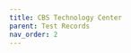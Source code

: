 ```yaml
---
title: CBS Technology Center
parent: Test Records
nav_order: 2
---
```


<div id="adobe-dc-view" style="width: 800px;"></div>
<script src="https://acrobatservices.adobe.com/view-sdk/viewer.js"></script>
<script type="text/javascript">
	document.addEventListener("adobe_dc_view_sdk.ready", function(){ 
		var adobeDCView = new AdobeDC.View({clientId: "<YOUR_CLIENT_ID>", divId: "adobe-dc-view"});
		adobeDCView.previewFile({
			content:{location: {url: "../assets/pdf/CBS Pro Series Test Records.pdf"}},
			metaData:{fileName: "CBS Pro Series Test Records.pdf"}
		}, {embedMode: "IN_LINE"});
	});
</script>
